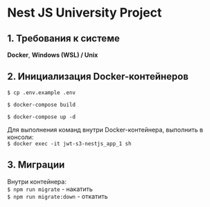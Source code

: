 # Nest JS University Project

## 1. Требования к системе

**Docker**, **Windows (WSL) / Unix**

## 2. Инициализация Docker-контейнеров

`$ cp .env.example .env`

`$ docker-compose build`

`$ docker-compose up -d`

Для выполнения команд внутри Docker-контейнера, выполнить в консоли:<br>
`$ docker exec -it jwt-s3-nestjs_app_1 sh`

## 3. Миграции

Внутри контейнера: <br>
`$ npm run migrate` - накатить <br>
`$ npm run migrate:down` - откатить
